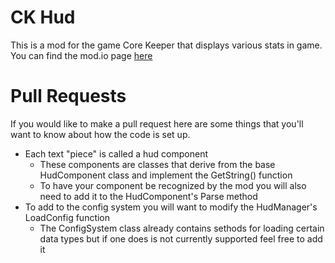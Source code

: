 # CK Hud
This is a mod for the game Core Keeper that displays various stats in game. You can find the mod.io page [here](https://mod.io/g/corekeeper/m/ckhud)

# Pull Requests
If you would like to make a pull request here are some things that you'll want to know about how the code is set up.

- Each text "piece" is called a hud component
    - These components are classes that derive from the base HudComponent class and implement the GetString() function
    - To have your component be recognized by the mod you will also need to add it to the HudComponent's Parse method
- To add to the config system you will want to modify the HudManager's LoadConfig function
    - The ConfigSystem class already contains sethods for loading certain data types but if one does is not currently supported feel free to add it
